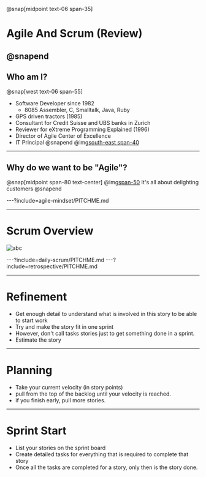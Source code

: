 
@snap[midpoint text-06 span-35]
# Agile And Scrum (Review)
@snapend
---
## Who am I?
@snap[west text-06 span-55]
- Software Developer since 1982
    - 8085 Assembler, C, Smalltalk, Java, Ruby
- GPS driven tractors (1985)
- Consultant for Credit Suisse and UBS banks in Zurich
- Reviewer for eXtreme Programming Explained (1996)
- Director of Agile Center of Excellence
- IT Principal
@snapend
@img[south-east span-40](assets/img/bio-greg-on-hill.jpg)

---
## Why do we want to be "Agile"?
@snap[midpoint span-80 text-center]
@img[span-50](assets/img/delighted-customer.jpg)
It's all about delighting customers
@snapend

---?include=agile-mindset/PITCHME.md

---
# Scrum Overview
![abc](https://www.youtube.com/embed/TRcReyRYIMg)

---?include=daily-scrum/PITCHME.md
---?include=retrospective/PITCHME.md

---
# Refinement
- Get enough detail to understand what is involved in this story to be able to start work
- Try and make the story fit in one sprint
- However, don't call tasks stories just to get something done in a sprint.
- Estimate the story

---
# Planning
- Take your current velocity (in story points)
- pull from the top of the backlog until your velocity is reached.
- if you finish early, pull more stories.

---
# Sprint Start
- List your stories on the sprint board
- Create detailed tasks for everything that is required to complete that story
- Once all the tasks are completed for a story, only then is the story done.
